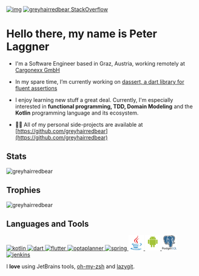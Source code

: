 [![img](https://komarev.com/ghpvc/?username=greyhairredbear&label=Profile%20views&color=0e75b6&style=flat)](https://komarev.com/ghpvc/?username=greyhairredbear&label=Profile%20views&color=0e75b6&style=flat)
[![greyhairredbear StackOverflow](https://stackoverflow-badge.onrender.com/api/StackOverflowBadge/4929939)](https://stackoverflow.com/users/4929939/greyhairredbear)

# Hello there, my name is Peter Laggner

- I'm a Software Engineer based in Graz, Austria, working remotely at [Cargonexx GmbH](https://www.cargonexx.com)

- In my spare time, I’m currently working on [dassert, a dart library for fluent assertions](https://github.com/greyhairredbear/dassert)

- I enjoy learning new stuff a great deal. Currently, I'm especially interested in **functional programming, TDD, Domain Modeling** and the **Kotlin** programming language and its ecosystem. 

- 👨‍💻 All of my personal side-projects are available at [https://github.com/greyhairredbear](https://github.com/greyhairredbear)

## Stats
<img src="https://github-readme-stats.vercel.app/api/top-langs?username=greyhairredbear&show_icons=true&locale=en&layout=compact" alt="greyhairredbear" />

## Trophies
<img src="https://github-profile-trophy.vercel.app/?username=greyhairredbear&row=1&margin-w=10" alt="greyhairredbear" />

## Languages and Tools
<p align="left"> <a href="https://kotlinlang.org" target="_blank" rel="noreferrer"> <img src="https://www.vectorlogo.zone/logos/kotlinlang/kotlinlang-icon.svg" alt="kotlin" width="40" height="40"/> </a> <a href="https://dart.dev" target="_blank" rel="noreferrer"> <img src="https://www.vectorlogo.zone/logos/dartlang/dartlang-icon.svg" alt="dart" width="40" height="40"/> </a> <a href="https://flutter.dev" target="_blank" rel="noreferrer"> <img src="https://www.vectorlogo.zone/logos/flutterio/flutterio-icon.svg" alt="flutter" width="40" height="40"/> </a> <a href="https://www.optaplanner.org" target="_blank" rel="noreferrer"> <img src="https://www.optaplanner.org/headerFooter/optaPlannerIcon.png" alt="optaplanner" width="40" height="40"/> </a><a href="https://spring.io/" target="_blank" rel="noreferrer"> <img src="https://www.vectorlogo.zone/logos/springio/springio-icon.svg" alt="spring" width="40" height="40"/> </a> <a href="https://www.java.com" target="_blank" rel="noreferrer"> <img src="https://raw.githubusercontent.com/devicons/devicon/master/icons/java/java-original.svg" alt="java" width="40" height="40"/> </a> <a href="https://developer.android.com" target="_blank" rel="noreferrer"> <img src="https://raw.githubusercontent.com/devicons/devicon/master/icons/android/android-original-wordmark.svg" alt="android" width="40" height="40"/> </a>  <a href="https://www.postgresql.org" target="_blank" rel="noreferrer"> <img src="https://raw.githubusercontent.com/devicons/devicon/master/icons/postgresql/postgresql-original-wordmark.svg" alt="postgresql" width="40" height="40"/> </a> <a href="https://www.jenkins.io" target="_blank" rel="noreferrer"> <img src="https://www.vectorlogo.zone/logos/jenkins/jenkins-icon.svg" alt="jenkins" width="40" height="40"/> </a> </p>
<p>I <b>love</b> using JetBrains tools, <a href="https://ohmyz.sh">oh-my-zsh</a> and <a href="https://github.com/jesseduffield/lazygit">lazygit</a>.</p>
